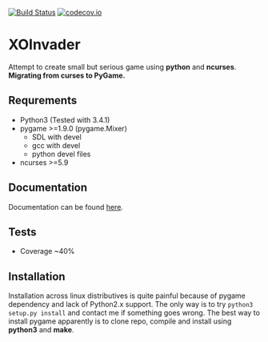 [![Build Status](https://travis-ci.org/pkulev/xoinvader.svg?branch=master)](https://travis-ci.org/pkulev/xoinvader)    [![codecov.io](http://codecov.io/github/pkulev/xoinvader/coverage.svg?branch=master)](http://codecov.io/github/pkulev/xoinvader?branch=master)

XOInvader
=========

Attempt to create small but serious game using **python** and **ncurses**.
**Migrating from curses to PyGame.**

Requrements
-----------
* Python3 (Tested with 3.4.1)
* pygame >=1.9.0 (pygame.Mixer)
  * SDL with devel
  * gcc with devel
  * python devel files
* ncurses >=5.9

Documentation
-------------
Documentation can be found [here](http://www.g-v.im/).

Tests
-----
* Coverage ~40%

Installation
------------
Installation across linux distributives is quite painful because of pygame dependency
and lack of Python2.x support.
The only way is to try ``python3 setup.py install`` and contact me if something goes wrong.
The best way to install pygame apparently is to clone repo, compile and install using **python3** and **make**.
